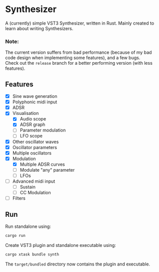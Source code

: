 # Synthesizer

A (currently) simple VST3 Synthesizer, written in Rust.
Mainly created to learn about writing Synthesizers.

### Note:
The current version suffers from bad performance (because of my bad code design when implementing some features), and a few bugs.  
Check out the `release` branch for a better performing version (with less features). 

## Features
- [x] Sine wave generation
- [x] Polyphonic midi input
- [x] ADSR
- [x] Visualisation
  - [x] Audio scope
  - [x] ADSR graph
  - [ ] Parameter modulation
  - [ ] LFO scope
- [x] Other oscillator waves
- [x] Oscillator parameters
- [x] Multiple oscillators
- [x] Modulation
  - [x] Multiple ADSR curves
  - [ ] Modulate "any" parameter
  - [ ] LFOs
- [ ] Advanced midi input
  - [ ] Sustain
  - [ ] CC Modulation
- [ ] Filters

## Run
Run standalone using:
```bash
cargo run
```
Create VST3 plugin and standalone executable using:
```bash
cargo xtask bundle synth
```
The `target/bundled` directory now contains the plugin and executable.